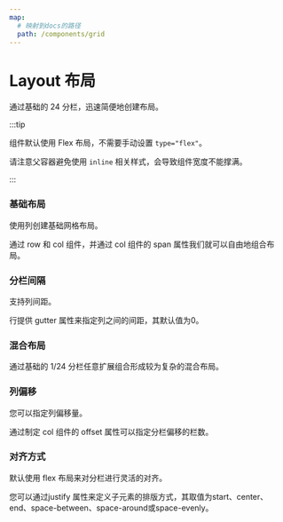```yaml
---
map:
  # 映射到docs的路径
  path: /components/grid
---
```


# Layout 布局

通过基础的 24 分栏，迅速简便地创建布局。

:::tip

组件默认使用 Flex 布局，不需要手动设置 `type="flex"`。

请注意父容器避免使用 `inline` 相关样式，会导致组件宽度不能撑满。

:::

### 基础布局
使用列创建基础网格布局。

通过 row 和 col 组件，并通过 col 组件的 span 属性我们就可以自由地组合布局。

<demo src="./demo1.vue"
  language="vue"
  title=""
  desc="">
</demo>

### 分栏间隔
支持列间距。

行提供 gutter 属性来指定列之间的间距，其默认值为0。

<demo src="./demo2.vue"
  language="vue"
  title=""
  desc="">
</demo>

### 混合布局
通过基础的 1/24 分栏任意扩展组合形成较为复杂的混合布局。

<demo src="./demo3.vue"
  language="vue"
  title=""
  desc="">
</demo>

### 列偏移
您可以指定列偏移量。

通过制定 col 组件的 offset 属性可以指定分栏偏移的栏数。

<demo src="./demo4.vue"
  language="vue"
  title=""
  desc="">
</demo>

### 对齐方式
默认使用 flex 布局来对分栏进行灵活的对齐。

您可以通过justify 属性来定义子元素的排版方式，其取值为start、center、end、space-between、space-around或space-evenly。

<demo src="./demo5.vue"
  language="vue"
  title=""
  desc="">
</demo>

<demo src="./demo6.vue"
  language="vue"
  title=""
  desc="">
</demo>


